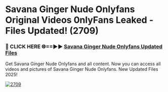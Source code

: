 # Savana Ginger Nude Onlyfans Original Videos 0nlyFans Leaked - Files Updated! (2709)

<h3>🔴 CLICK HERE 🌐==►► <a href="https://tinyurl.com/52m3yx9h" rel="nofollow">Savana Ginger Nude Onlyfans Updated Files</a></h3>

Get Savana Ginger Nude Onlyfans and all content. Now you can access all videos and pictures of Savana Ginger Nude Onlyfans. New Updated Files 2025!

[![2709](https://i.imgur.com/TnHtlc8.gif)](https://tinyurl.com/52m3yx9h)
